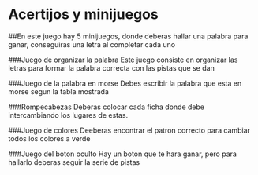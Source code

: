 # Acertijos y minijuegos
##En este juego hay 5 minijuegos, donde deberas hallar una palabra para ganar, conseguiras una letra al completar cada uno

###Juego de organizar la palabra
Este juego consiste en organizar las letras para formar la palabra correcta con las pistas que se dan

###Juego de la palabra en morse
Debes escribir la palabra que esta en morse segun la tabla mostrada

###Rompecabezas
Deberas colocar cada ficha donde debe intercambiando los lugares de estas.

###Juego de colores
Deeberas encontrar el patron correcto para cambiar todos los colores a verde

###Juego del boton oculto
Hay un boton que te hara ganar, pero para hallarlo deberas seguir la serie de pistas
